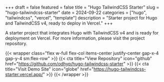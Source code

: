 +++
draft = false
featured = false
title = "Hugo TailwindCSS Starter"
slug = "hugo-tailwindcss-starter"
date = 2024-09-22
categories = ["hugo", "tailwindcss", "vercel", "template"]
description = "Starter project for Hugo and TailwindCSS v4, ready to deploy in Vercel."
+++

A starter project that integrates Hugo with TailwindCSS v4 and is ready for deployment on Vercel. For more information, please visit the project repository.

{{< wrapper class="flex w-full flex-col items-center justify-center gap-x-4 gap-y-4 sm:flex-row" >}}
{{< cta title="View Repository" icon="github" href="https://github.com/odhyp/hugo-tailwindcss-starter" >}}
{{< cta title="Visit Demo Site" icon="globe" href="https://hugo-tailwindcss-starter.vercel.app/" >}}
{{< /wrapper >}}
